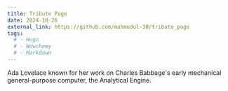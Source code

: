 ```yaml
---
title: Tribute Page
date: 2024-10-26
external_link: https://github.com/mahmudul-30/tribute_page
tags:
  # - Hugo
  # - Wowchemy
  # - Markdown
---
```


Ada Lovelace  known for her work on Charles Babbage's early mechanical general-purpose computer, the Analytical Engine.


<!--more-->
